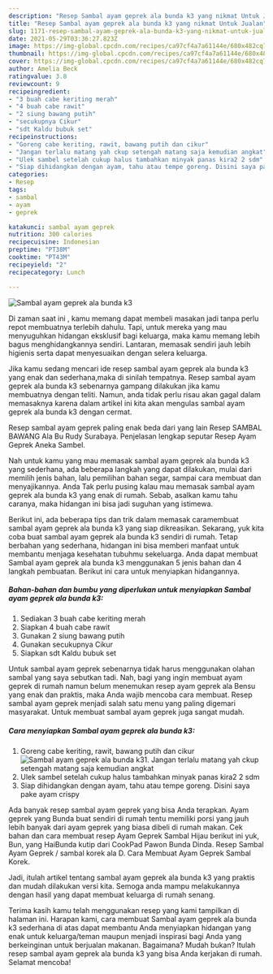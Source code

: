 ```yaml
---
description: "Resep Sambal ayam geprek ala bunda k3 yang nikmat Untuk Jualan"
title: "Resep Sambal ayam geprek ala bunda k3 yang nikmat Untuk Jualan"
slug: 1171-resep-sambal-ayam-geprek-ala-bunda-k3-yang-nikmat-untuk-jualan
date: 2021-05-29T03:36:27.823Z
image: https://img-global.cpcdn.com/recipes/ca97cf4a7a61144e/680x482cq70/sambal-ayam-geprek-ala-bunda-k3-foto-resep-utama.jpg
thumbnail: https://img-global.cpcdn.com/recipes/ca97cf4a7a61144e/680x482cq70/sambal-ayam-geprek-ala-bunda-k3-foto-resep-utama.jpg
cover: https://img-global.cpcdn.com/recipes/ca97cf4a7a61144e/680x482cq70/sambal-ayam-geprek-ala-bunda-k3-foto-resep-utama.jpg
author: Amelia Beck
ratingvalue: 3.8
reviewcount: 9
recipeingredient:
- "3 buah cabe keriting merah"
- "4 buah cabe rawit"
- "2 siung bawang putih"
- "secukupnya Cikur"
- "sdt Kaldu bubuk set"
recipeinstructions:
- "Goreng cabe keriting, rawit, bawang putih dan cikur"
- "Jangan terlalu matang yah ckup setengah matang saja kemudian angkat"
- "Ulek sambel setelah cukup halus tambahkan minyak panas kira2 2 sdm"
- "Siap dihidangkan dengan ayam, tahu atau tempe goreng. Disini saya pake ayam crispy"
categories:
- Resep
tags:
- sambal
- ayam
- geprek

katakunci: sambal ayam geprek 
nutrition: 300 calories
recipecuisine: Indonesian
preptime: "PT38M"
cooktime: "PT43M"
recipeyield: "2"
recipecategory: Lunch

---
```



![Sambal ayam geprek ala bunda k3](https://img-global.cpcdn.com/recipes/ca97cf4a7a61144e/680x482cq70/sambal-ayam-geprek-ala-bunda-k3-foto-resep-utama.jpg)

Di zaman  saat ini , kamu memang dapat membeli masakan jadi tanpa perlu repot membuatnya terlebih dahulu. Tapi, untuk mereka yang mau menyuguhkan hidangan eksklusif bagi keluarga, maka kamu memang lebih bagus menghidangkannya sendiri. Lantaran, memasak sendiri jauh lebih higienis serta dapat menyesuaikan dengan selera keluarga.

Jika kamu sedang mencari ide resep sambal ayam geprek ala bunda k3 yang enak dan sederhana,maka di sinilah tempatnya. Resep sambal ayam geprek ala bunda k3  sebenarnya gampang dilakukan jika kamu membuatnya dengan teliti. Namun, anda tidak perlu risau akan gagal dalam memasaknya 
karena dalam artikel ini kita akan mengulas sambal ayam geprek ala bunda k3 dengan cermat.  

Resep sambal ayam geprek paling enak beda dari yang lain Resep SAMBAL BAWANG Ala Bu Rudy Surabaya. Penjelasan lengkap seputar Resep Ayam Geprek Aneka Sambel.

Nah untuk kamu yang mau memasak sambal ayam geprek ala bunda k3 yang sederhana, ada beberapa langkah yang dapat dilakukan, mulai dari memilih jenis bahan, lalu pemilihan bahan segar, sampai cara membuat dan menyajikannya. Anda Tak perlu pusing kalau mau memasak sambal ayam geprek ala bunda k3 yang enak di rumah. Sebab, asalkan kamu  tahu caranya, maka hidangan ini bisa jadi suguhan yang istimewa.

Berikut ini, ada beberapa tips dan trik dalam memasak caramembuat sambal ayam geprek ala bunda k3 yang siap dikreasikan. Sekarang, yuk kita coba buat sambal ayam geprek ala bunda k3 sendiri di rumah. Tetap berbahan yang sederhana, hidangan ini bisa memberi manfaat untuk membantu menjaga kesehatan tubuhmu sekeluarga. Anda dapat membuat Sambal ayam geprek ala bunda k3 menggunakan 5 jenis bahan dan 4 langkah pembuatan. Berikut ini cara untuk menyiapkan hidangannya.

<!--inarticleads1-->

##### Bahan-bahan dan bumbu yang diperlukan untuk menyiapkan Sambal ayam geprek ala bunda k3:

1. Sediakan 3 buah cabe keriting merah
1. Siapkan 4 buah cabe rawit
1. Gunakan 2 siung bawang putih
1. Gunakan secukupnya Cikur
1. Siapkan sdt Kaldu bubuk set


Untuk sambal ayam geprek sebenarnya tidak harus menggunakan olahan sambal yang saya sebutkan tadi. Nah, bagi yang ingin membuat ayam geprek di rumah namun belum menemukan resep ayam geprek ala Bensu yang enak dan praktis, maka Anda wajib mencoba cara membuat. Resep sambal ayam geprek menjadi salah satu menu yang paling digemari masyarakat. Untuk membuat sambal ayam geprek juga sangat mudah. 

<!--inarticleads2-->

##### Cara menyiapkan Sambal ayam geprek ala bunda k3:

1. Goreng cabe keriting, rawit, bawang putih dan cikur
<img src="https://img-global.cpcdn.com/steps/b7c3da78f5141803/160x128cq70/sambal-ayam-geprek-ala-bunda-k3-langkah-memasak-1-foto.jpg" alt="Sambal ayam geprek ala bunda k3">1. Jangan terlalu matang yah ckup setengah matang saja kemudian angkat
1. Ulek sambel setelah cukup halus tambahkan minyak panas kira2 2 sdm
1. Siap dihidangkan dengan ayam, tahu atau tempe goreng. Disini saya pake ayam crispy


Ada banyak resep sambal ayam geprek yang bisa Anda terapkan. Ayam geprek yang Bunda buat sendiri di rumah tentu memiliki porsi yang jauh lebih banyak dari ayam geprek yang biasa dibeli di rumah makan. Cek bahan dan cara membuat resep Ayam Geprek Sambal Hijau berikut ini yuk, Bun, yang HaiBunda kutip dari CookPad Pawon Bunda Dinda. Resep Sambal Ayam Geprek / sambal korek ala D. Cara Membuat Ayam Geprek Sambal Korek. 

Jadi, itulah artikel tentang  sambal ayam geprek ala bunda k3  yang praktis dan mudah dilakukan versi kita. Semoga anda mampu melakukannya dengan hasil yang dapat membuat keluarga di rumah senang. 

Terima kasih kamu telah menggunakan resep yang kami tampilkan di halaman ini. Harapan kami, cara membuat  Sambal ayam geprek ala bunda k3 sederhana di atas dapat membantu Anda menyiapkan hidangan yang enak untuk keluarga/teman maupun menjadi inspirasi bagi Anda yang berkeinginan untuk berjualan makanan. Bagaimana? Mudah bukan? Itulah resep sambal ayam geprek ala bunda k3 yang bisa Anda kerjakan di rumah. Selamat mencoba!

